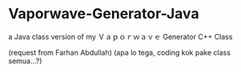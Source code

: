 # Vaporwave-Generator-Java
a Java class version of my Ｖａｐｏｒｗａｖｅ Generator C++ Class

(request from Farhan Abdullah)
(apa lo tega, coding kok pake class semua...?)
